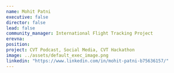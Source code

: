 ```yaml
---
name: Mohit Patni
executive: false
director: false
lead: false
community_manager: International Flight Tracking Project
erevna:
position: 
project: CVT Podcast, Social Media, CVT Hackathon  
image: ../assets/default_exec_image.png
linkedin: "https://www.linkedin.com/in/mohit-patni-b75636157/"
---
```

